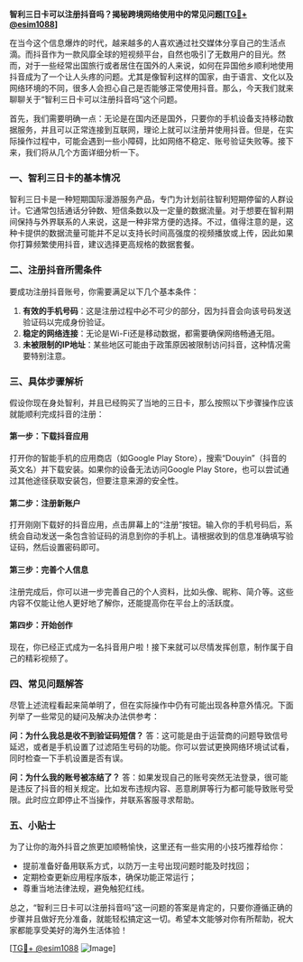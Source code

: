 **智利三日卡可以注册抖音吗？揭秘跨境网络使用中的常见问题[[TG💪+ @esim1088](https://t.me/s/esim1088)]**

在当今这个信息爆炸的时代，越来越多的人喜欢通过社交媒体分享自己的生活点滴。而抖音作为一款风靡全球的短视频平台，自然也吸引了无数用户的目光。然而，对于一些经常出国旅行或者居住在国外的人来说，如何在异国他乡顺利地使用抖音成为了一个让人头疼的问题。尤其是像智利这样的国家，由于语言、文化以及网络环境的不同，很多人会担心自己是否能够正常使用抖音。那么，今天我们就来聊聊关于“智利三日卡可以注册抖音吗”这个问题。

首先，我们需要明确一点：无论是在国内还是国外，只要你的手机设备支持移动数据服务，并且可以正常连接到互联网，理论上就可以注册并使用抖音。但是，在实际操作过程中，可能会遇到一些小障碍，比如网络不稳定、账号验证失败等。接下来，我们将从几个方面详细分析一下。

### 一、智利三日卡的基本情况

智利三日卡是一种短期国际漫游服务产品，专门为计划前往智利短期停留的人群设计。它通常包括通话分钟数、短信条数以及一定量的数据流量。对于想要在智利期间保持与外界联系的人来说，这是一种非常方便的选择。不过，值得注意的是，这种卡提供的数据流量可能并不足以支持长时间高强度的视频播放或上传，因此如果你打算频繁使用抖音，建议选择更高规格的数据套餐。

### 二、注册抖音所需条件

要成功注册抖音账号，你需要满足以下几个基本条件：
1. **有效的手机号码**：这是注册过程中必不可少的部分，因为抖音会向该号码发送验证码以完成身份验证。
2. **稳定的网络连接**：无论是Wi-Fi还是移动数据，都需要确保网络畅通无阻。
3. **未被限制的IP地址**：某些地区可能由于政策原因被限制访问抖音，这种情况需要特别注意。

### 三、具体步骤解析

假设你现在身处智利，并且已经购买了当地的三日卡，那么按照以下步骤操作应该就能顺利完成抖音的注册：

#### 第一步：下载抖音应用
打开你的智能手机的应用商店（如Google Play Store），搜索“Douyin”（抖音的英文名）并下载安装。如果你的设备无法访问Google Play Store，也可以尝试通过其他途径获取安装包，但要注意来源的安全性。

#### 第二步：注册新账户
打开刚刚下载好的抖音应用，点击屏幕上的“注册”按钮。输入你的手机号码后，系统会自动发送一条包含验证码的消息到你的手机上。请根据收到的信息准确填写验证码，然后设置密码即可。

#### 第三步：完善个人信息
注册完成后，你可以进一步完善自己的个人资料，比如头像、昵称、简介等。这些内容不仅能让他人更好地了解你，还能提高你在平台上的活跃度。

#### 第四步：开始创作
现在，你已经正式成为一名抖音用户啦！接下来就可以尽情发挥创意，制作属于自己的精彩视频了。

### 四、常见问题解答

尽管上述流程看起来简单明了，但在实际操作中仍有可能出现各种意外情况。下面列举了一些常见的疑问及解决办法供参考：

**问：为什么我总是收不到验证码短信？**
答：这可能是由于运营商的问题导致信号延迟，或者是手机设置了过滤陌生号码的功能。你可以尝试更换网络环境试试看，同时检查一下手机设置是否有误。

**问：为什么我的账号被冻结了？**
答：如果发现自己的账号突然无法登录，很可能是违反了抖音的相关规定。比如发布违规内容、恶意刷屏等行为都可能导致账号受限。此时应立即停止不当操作，并联系客服寻求帮助。

### 五、小贴士

为了让你的海外抖音之旅更加顺畅愉快，这里还有一些实用的小技巧推荐给你：

- 提前准备好备用联系方式，以防万一主号出现问题时能及时找回；
- 定期检查更新应用程序版本，确保功能正常运行；
- 尊重当地法律法规，避免触犯红线。

总之，“智利三日卡可以注册抖音吗”这一问题的答案是肯定的，只要你遵循正确的步骤并且做好充分准备，就能轻松搞定这一切。希望本文能够对你有所帮助，祝大家都能享受美好的海外生活体验！

[[TG💪+ @esim1088](https://t.me/s/esim1088) ![Image](https://i.postimg.cc/4NQfJmqS/Snipaste-2025-05-13-00-14-12.png)]